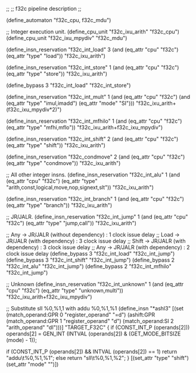 ;;
;; f32c pipeline description
;;


(define_automaton "f32c_cpu, f32c_mdu")

;; Integer execution unit.
(define_cpu_unit "f32c_ixu_arith"       "f32c_cpu")
(define_cpu_unit "f32c_ixu_mpydiv"      "f32c_mdu")

(define_insn_reservation "f32c_int_load" 3
  (and (eq_attr "cpu" "f32c")
       (eq_attr "type" "load"))
  "f32c_ixu_arith")

(define_insn_reservation "f32c_int_store" 1
  (and (eq_attr "cpu" "f32c")
       (eq_attr "type" "store"))
  "f32c_ixu_arith")

(define_bypass 3 "f32c_int_load"   "f32c_int_store")

(define_insn_reservation "f32c_int_mult" 1
  (and (eq_attr "cpu" "f32c")
       (and (eq_attr "type" "imul,imadd")
	    (eq_attr "mode" "SI")))
  "f32c_ixu_arith+(f32c_ixu_mpydiv*2)")

(define_insn_reservation "f32c_int_mfhilo" 1
  (and (eq_attr "cpu" "f32c")
       (eq_attr "type" "mfhi,mflo"))
  "f32c_ixu_arith+f32c_ixu_mpydiv")

(define_insn_reservation "f32c_int_shift" 2
  (and (eq_attr "cpu" "f32c")
       (eq_attr "type" "shift"))
  "f32c_ixu_arith")

(define_insn_reservation "f32c_condmove" 2
  (and (eq_attr "cpu" "f32c")
       (eq_attr "type" "condmove"))
  "f32c_ixu_arith")

;; All other integer insns.
(define_insn_reservation "f32c_int_alu" 1
  (and (eq_attr "cpu" "f32c")
       (eq_attr "type" "arith,const,logical,move,nop,signext,slt"))
  "f32c_ixu_arith")

(define_insn_reservation "f32c_int_branch" 1
  (and (eq_attr "cpu" "f32c")
       (eq_attr "type" "branch"))
  "f32c_ixu_arith")

;; JR/JALR.
(define_insn_reservation "f32c_int_jump" 1
  (and (eq_attr "cpu" "f32c")
       (eq_attr "type" "jump,call"))
  "f32c_ixu_arith")

;; Any    -> JR/JALR (without dependency) : 1 clock issue delay
;; Load   -> JR/JALR (with dependency)    : 3 clock issue delay
;; Shift  -> JR/JALR (with dependency)    : 3 clock issue delay
;; Any    -> JR/JALR (with dependency)    : 2 clock issue delay
(define_bypass 3 "f32c_int_load"   "f32c_int_jump")
(define_bypass 3 "f32c_int_shift"  "f32c_int_jump")
(define_bypass 2 "f32c_int_alu"    "f32c_int_jump")
(define_bypass 2 "f32c_int_mfhilo" "f32c_int_jump")

;; Unknown 
(define_insn_reservation "f32c_int_unknown" 1
  (and (eq_attr "cpu" "f32c")
       (eq_attr "type" "unknown,multi"))
  "f32c_ixu_arith+f32c_ixu_mpydiv")


;; Substitute sll %0,%1,1 with addu %0,%1,%1
(define_insn "*ashl<mode>3"
  [(set (match_operand:GPR 0 "register_operand" "=d")
        (ashift:GPR (match_operand:GPR 1 "register_operand" "d")
                       (match_operand:SI 2 "arith_operand" "dI")))]
  "TARGET_F32C"
{
  if (CONST_INT_P (operands[2]))
    operands[2] = GEN_INT (INTVAL (operands[2])
                           & (GET_MODE_BITSIZE (<MODE>mode) - 1));
                               
  if (CONST_INT_P (operands[2]) && INTVAL (operands[2]) == 1)
    return "addu\t%0,%1,%1";
  else
    return "sll\t%0,%1,%2";
}
  [(set_attr "type" "shift")
   (set_attr "mode" "<MODE>")])


